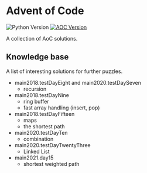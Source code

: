 # Advent of Code

![Python Version][python-image]
[![AOC Version][aoc-image]][aoc-url]

A collection of AoC solutions.

## Knowledge base

A list of interesting solutions for further puzzles.

* main2018.testDayEight and main2020.testDaySeven
  * recursion
* main2018.testDayNine 
  * ring buffer
  * fast array handling (insert, pop)
* main2018.testDayFifteen
  * maps
  * the shortest path
* main2020.testDayTen
  * combination
* main2020.testDayTwentyThree
  * Linked List
* main2021.day15
  * shortest weighted path

[python-image]: https://badgen.net/badge/python/3.9/blue
[aoc-image]: https://badgen.net/badge/aoc/2016-2021/green
[aoc-url]: https://adventofcode.com
